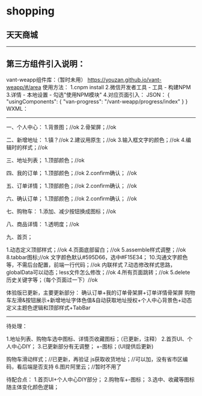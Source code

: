 # shopping

## 天天商城


------------------------------------------------


## 第三方组件引入说明：
vant-weapp组件库：（暂时未用）
https://youzan.github.io/vant-weapp/#/area
使用方法：
1.cnpm install
2.微信开发者工具 - 工具 - 构建NPM
3.详情 - 本地设置 - 勾选"使用NPM模块"
4.对应页面引入：
JSON：
{
  "usingComponents": {
      "van-progress": "/vant-weapp/progress/index"
  }
}
WXML：
<van-progress percentage="50" />


------------------------------------------------


一、个人中心：
1.背景图；//ok
2.骨架屏；//ok

二、新增地址：
1.镇？//ok
2.建议用原生；//ok
3.输入框文字的颜色；//ok
4.编辑时的样式；//ok

三、地址列表；
1.顶部颜色；//ok

四、我的订单；
1.顶部颜色；//ok
2.confirm确认； //ok

五、订单详情；
1.顶部颜色；//ok
2.confirm确认； //ok

六、确认订单；
1.顶部颜色；//ok
2.confirm确认； //ok

七、购物车：
1.添加、减少按钮换成图标；//ok

八、商品详情：
1.透明度；//ok

九、首页；

1.动态定义顶部样式；//ok
4.页面底部留白；//ok
5.assemble样式调整；//ok
8.tabbar图标;//ok 文字颜色默认#595D66，选中#F15E34；
10.沟通文字颜色等，不需后台配置，前端一行代码；//ok 内联样式
7.动态修改样式思路，globalData可以动态；less文件怎么修改；//ok
4.所有页面跳转；//ok
5.delete 历史关键字等；（每个页面过一下）//ok

体验版已更新，主要更新部分：
确认订单+我的订单骨架屏+订单详情骨架屏
购物车左滑&按钮展示+新增地址字体色值&自动获取地址授权+个人中心背景色+动态定义主题色逻辑和顶部样式+TabBar

------------------------------------------------

待处理：

1.地址列表、购物车选中图标、详情页收藏图标；（已更新，注释）
2.首页UI、个人中心DIY；
3.已更新部分有无调整；
+-图标；(UI提供后更新)

购物车滑动样式；//已更新，再验证
js获取收货地址；//可以加，没有省市区编码，看后端是否支持
6.图片阿里云；//暂时不用了

待配合点：
1.首页UI+个人中心DIY部分；
2.购物车+-图标；
3.选中、收藏等图标随主体变化颜色逻辑；